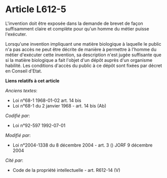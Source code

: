 # Article L612-5

L'invention doit être exposée dans la demande de brevet de façon suffisamment claire et complète pour qu'un homme du métier
puisse l'exécuter.

Lorsqu'une invention impliquant une matière biologique à laquelle le public n'a pas accès ne peut être décrite de manière à
permettre à l'homme du métier d'exécuter cette invention, sa description n'est jugée suffisante que si la matière biologique
a fait l'objet d'un dépôt auprès d'un organisme habilité. Les conditions d'accès du public à ce dépôt sont fixées par décret
en Conseil d'Etat.

**Liens relatifs à cet article**

_Anciens textes_:

  - Loi n°68-1 1968-01-02 art. 14 bis
  - Loi n°68-1 du 2 janvier 1968 - art. 14 bis (Ab)

_Codifié par_:

  - Loi n°92-597 1992-07-01

_Modifié par_:

  - Loi n°2004-1338 du 8 décembre 2004 - art. 3 () JORF 9 décembre 2004

_Cité par_:

  - Code de la propriété intellectuelle - art. R612-14 (V)
